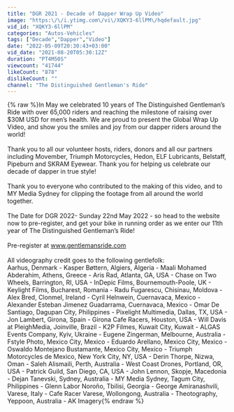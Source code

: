 ```yaml
---
title: "DGR 2021 - Decade of Dapper Wrap Up Video"
image: "https:\/\/i.ytimg.com\/vi\/XQKY3-6llPM\/hqdefault.jpg"
vid_id: "XQKY3-6llPM"
categories: "Autos-Vehicles"
tags: ["Decade","Dapper","Video"]
date: "2022-05-09T20:30:43+03:00"
vid_date: "2021-08-20T05:30:12Z"
duration: "PT4M50S"
viewcount: "41744"
likeCount: "878"
dislikeCount: ""
channel: "The Distinguished Gentleman's Ride"
---
```

{% raw %}In May we celebrated 10 years of The Distinguished Gentleman’s Ride with over 65,000 riders and reaching the milestone of raising over $30M USD for men’s health. We are proud to present the Global Wrap Up Video, and show you the smiles and joy from our dapper riders around the world!<br /><br />Thank you to all our volunteer hosts, riders, donors and all our partners including Movember, Triumph Motorcycles, Hedon, ELF Lubricants, Belstaff, Pipeburn and SKRAM Eyewear. Thank you for helping us celebrate our decade of dapper in true style!<br /><br />Thank you to everyone who contributed to the making of this video, and to MY Media Sydney for clipping the footage from all around the world together.<br /><br />The Date for DGR 2022- Sunday 22nd May 2022 - so head to the website now to pre-register, and get your bike in running order as we enter our 11th year of The Distinguished Gentleman’s Ride!<br /><br />Pre-register at www.gentlemansride.com<br /><br />All videography credit goes to the following gentlefolk:<br />Aarhus, Denmark - Kasper Bøttern, Algiers, Algeria - Maali Mohamed Abderahim, Athens, Greece - Aris Rad, Atlanta, GA, USA - Chase on Two Wheels, Barrington, RI, USA - InDepic Films, Bournemouth-Poole, UK - Keylight Films, Bucharest, Romania - Radu Fugarescu, Chisinau, Moldova - Alex Bred, Clonmel, Ireland - Cyril Helnwein, Cuernavaca, Mexico - Alexander Esteban Jimenez Guadarrama, Cuernavaca, Mexico - Omar De Santiago, Dagupan City, Philippines - Pixelight Multimedia, Dallas, TX, USA - Jon Lambert, Girona, Spain - Girona Cafe Racers, Houston, USA - Will Davis at PleighMedia, Joinville, Brazil - K2P Filmes, Kuwait City, Kuwait - ALGAS Events Company, Kyiv, Ukraine - Eugene Zingerman, Melbourne, Australia - Fstyle Photo, Mexico City, Mexico - Eduardo Arellano, Mexico City, Mexico - Oswaldo Montejano Bustamante, Mexico City, Mexico - Triumph Motorcycles de Mexico, New York City, NY, USA - Derin Thorpe, Nizwa, Oman - Saleh Alismaili, Perth, Australia - West Coast Drones, Portland, OR, USA - Patrick Guild, San Diego, CA, USA - John Lennon, Skopje, Macedonia - Dejan Tanevski, Sydney, Australia - MY Media Sydney, Tagum City, Philippines - Glenn Labor Noroño, Tbilisi, Georgia - George Amiranashvili, Varese, Italy - Cafe Racer Varese, Wollongong, Australia - Theotography, Yeppoon, Australia - AK Imagery{% endraw %}
